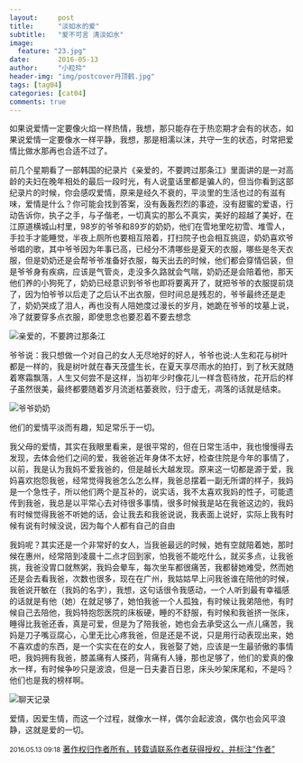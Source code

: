 ```yaml
---
layout:     post
title:      "淡如水的爱"
subtitle:   "爱不可言 清淡如水"
image:
  feature: "23.jpg"
date:       2016-05-13
author:     "小粒玲"
header-img: "img/postcover丹顶鹤.jpg"
tags: [tag04]
categories: [cat04]
comments: true
---
```

如果说爱情一定要像火焰一样热情，我想，那只能存在于热恋期才会有的状态，如果说爱情一定要像水一样平静，我想，那是相濡以沫，共守一生的状态，时常把爱情比做水那再也合适不过了。

前几个星期看了一部韩国的纪录片《亲爱的，不要跨过那条江》里面讲的是一对高龄的夫妇在晚年相处的最后一段时光，有人说童话里都是骗人的，但当你看到这部纪录片的时候，你会感叹爱情，原来是经久不衰的，平淡里的生活也过的有滋有味，爱情是什么？你可能会找到答案，没有轰轰烈烈的事迹，没有甜蜜的爱语，行动告诉你，执子之手，与子偕老，一切真实的那么不真实，美好的超越了美好，在江原道横城山村里，98岁的爷爷和89岁的奶奶，他们在雪地里吃初雪、堆雪人，手拉手才能睡觉，半夜上厕所也要相互陪着，打扫院子也会相互挑逗，奶奶喜欢爷爷唱的歌，其中爷爷因为年事已高，已经分不清哪些是夏天的衣服，哪些是冬天衣服，但是奶奶还是会帮爷爷准备好衣服，每天出去的时候，他们都会穿情侣装，但是爷爷身有疾病，应该是气管炎，走没多久路就会气喘，奶奶还是会陪着他，那天他们养的小狗死了，奶奶已经意识到爷爷也即将要离开了，就把爷爷的衣服提前烧了，因为怕爷爷以后走了之后认不出衣服，但时间总是残忍的，爷爷最终还是走了，奶奶哭成了泪人，再也没有人陪她度过漫长的岁月，她跪在爷爷的坟墓上说，冷了就要穿多点衣服，即使思念也要忍着不要去想念﻿

![亲爱的，不要跨过那条江](http://7xtust.com2.z0.glb.clouddn.com/%E4%BA%B2%E7%88%B1%E7%9A%84.jpg "亲爱的，不要跨过那条江")

爷爷说：我只想做一个对自己的女人无尽地好的好人，爷爷也说:人生和花与树叶都是一样的，我是树叶就在春天茂盛生长，在夏天享尽雨水的拍打，到了秋天就随着寒霜飘落，人生又何尝不是这样，当初年少时像花儿一样含苞待放，花开后的样子虽然很美，最终都要随着岁月流逝枯萎衰败，归于虚无，凋落的话就是结束。

![爷爷奶奶](http://7xtust.com2.z0.glb.clouddn.com/%E4%BA%B2%E7%88%B1%E7%9A%842.jpg "爷爷奶奶")


他们的爱情平淡而有趣，知足常乐于一切。

我父母的爱情，其实在我眼里看来，是很平常的，但在日常生活中，我也慢慢得去发现，去体会他们之间的爱，我爸爸近年身体不太好，检查住院是今年的事情了，以前，我是认为我妈不爱我爸的，但是越长大越发现。原来这一切都是源于爱，我妈喜欢抱怨我爸，经常觉得我爸怎么怎么样，我爸总摆着一副无所谓的样子，我妈是一个急性子，所以他们两个是互补的，说实话，我不太喜欢我妈的性子，可能遗传到我爸，我总是以平常心去对待很多事情，很多时候我是站在我爸这边的，我妈有时候觉得我爸不听她的话，会让我去和我爸说说，我表面上说好，实际上我有时候有说有时候没说，因为每个人都有自己的自由

我妈呢？其实还是一个非常好的女人，当我爸最远的时候，她有空就陪着她，那时候在惠州，经常陪到凌晨十二点才回到家，怕我爸不能吃什么，就买多点，让我爸挑，我爸没胃口就熬粥，我妈会晕车，每次坐车都很痛苦，我都替她难受，然而她还是会去看我爸，次数也很多，现在在广州，我姑姑早上问我爸谁在陪他的时候，我爸说开敏在（我妈的名字），我想，这句话很令我感动，一个人听到最有幸福感的话就是有他（她）在就足够了，她怕我爸一个人孤独，有时候让我弟陪他，有时候自己去陪他，我妈特抱怨医院的床板硬，睡的不舒服，有时候和我爸挤一张床，睡得比我爸还香，真是可爱，但是为了陪我爸，她也会去承受这么一点儿痛苦，我妈是刀子嘴豆腐心，心里无比心疼我爸，但是还是不说，只是用行动表现出来，她不喜欢虚的东西，是一个实实在在的女人，我爸娶了她，应该是一生最骄傲的事情吧，我妈拥有我爸，膝盖痛有人搽药，背痛有人锤，那也足够了，他们的爱真的像水一样，有时候争吵只是波浪，但是一日夫妻百日恩，床头吵架床尾和，不是吗？他们也是我的榜样啊。

![聊天记录](http://7xtust.com2.z0.glb.clouddn.com/%E4%BA%B2%E7%88%B1%E7%9A%843.jpg "聊天记录")

爱情，因爱生情，而这一个过程，就像水一样，偶尔会起波浪，偶尔也会风平浪静，这就是爱的一切。




   


<small>2016.05.13 09:18</small> 
<a href="http://www.jianshu.com/p/b0c821eb4fd1">著作权归作者所有，转载请联系作者获得授权，并标注“作者”</a>


